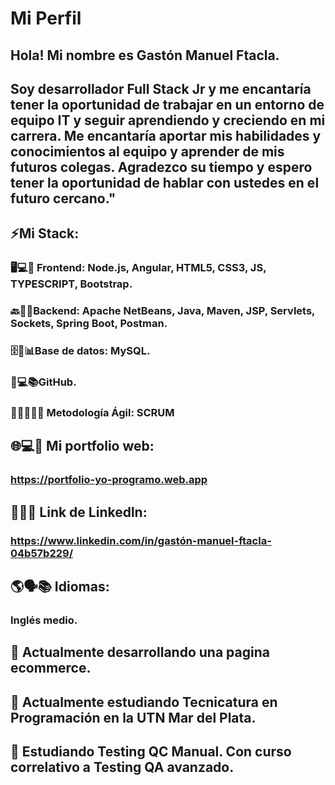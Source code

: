 # Mi Perfil
## Hola! Mi nombre es Gastón Manuel Ftacla.
## Soy desarrollador Full Stack Jr y me encantaría tener la oportunidad de trabajar en un entorno de equipo IT y seguir aprendiendo y creciendo en mi carrera. Me encantaría aportar mis habilidades y conocimientos al equipo y aprender de mis futuros colegas. Agradezco su tiempo y espero tener la oportunidad de hablar con ustedes en el futuro cercano."

## ⚡Mi Stack: 

### 🖥️💻🎨 Frontend: Node.js, Angular, HTML5, CSS3, JS, TYPESCRIPT, Bootstrap. 

### 🔙🔧🤖Backend: Apache NetBeans, Java, Maven, JSP, Servlets, Sockets, Spring Boot, Postman.

### 🗄️💾📊Base de datos: MySQL.

### 🐙💻📚GitHub.

### 🏃‍♂️💨👨‍💻 Metodología Ágil: SCRUM

## 🌐💻👤 Mi portfolio web:

### https://portfolio-yo-programo.web.app

 ## 🔗👔💼 Link de Linkedln:
### https://www.linkedin.com/in/gastón-manuel-ftacla-04b57b229/


## 🌎🗣️📚 Idiomas:
### Inglés medio.

## 🔭 Actualmente desarrollando una pagina ecommerce.
## 🌱 Actualmente estudiando Tecnicatura en Programación en la UTN Mar del Plata. 
  ## 🌱 Estudiando Testing QC Manual. Con curso correlativo a Testing QA avanzado.
